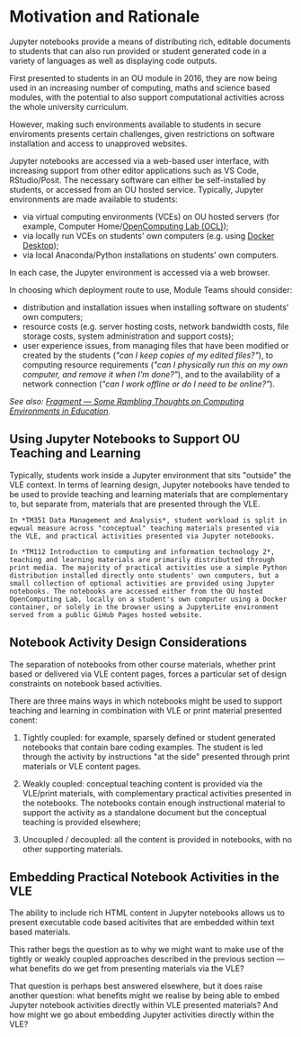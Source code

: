 # Motivation and Rationale

Jupyter notebooks provide a means of distributing rich, editable documents to students that can also run provided or student generated code in a variety of languages as well as displaying code outputs.

First presented to students in an OU module in 2016, they are now being used in an increasing number of computing, maths and science based modules, with the potential to also support computational activities across the whole university curriculum.

However, making such environments available to students in secure enviroments presents certain challenges, given restrictions on software installation and access to unapproved websites.

Jupyter notebooks are accessed via a web-based user interface, with increasing support from other editor applications such as VS Code, RStudio/Posit. The necessary software can either be self-installed by students, or accessed from an OU hosted service. Typically, Jupyter environments are made available to students:

- via virtual computing environments (VCEs) on OU hosted servers (for example, Computer Home/[OpenComputing Lab (OCL)](https://docs.ocl.open.ac.uk/container-launcher/user/));
- via locally run VCEs on students' own computers (e.g. using [Docker Desktop](https://docs.docker.com/desktop/));
- via local Anaconda/Python installations on students' own computers.

In each case, the Jupyter environment is accessed via a web browser.

In choosing which deployment route to use, Module Teams should consider:

- distribution and installation issues when installing software on students' own computers;
- resource costs (e.g. server hosting costs, network bandwidth costs, file storage costs, system administration and support costs);
- user experience issues, from managing files that have been modified or created by the students (*"can I keep copies of my edited files?"*), to computing resource requirements (*"can I physically run this on my own computer, and remove it when I'm done?"*), and to the availability of a network connection (*"can I work offline or do I need to be online?"*).

*See also: [Fragment — Some Rambling Thoughts on Computing Environments in Education](https://blog.ouseful.info/2019/03/20/fragment-some-rambling-thoughts-on-computing-environments-in-education/).*

## Using Jupyter Notebooks to Support OU Teaching and Learning

Typically, students work inside a Jupyter environment that sits "outside" the VLE context. In terms of learning design, Jupyter notebooks have tended to be used to provide teaching and learning materials that are complementary to, but separate from, materials that are presented through the VLE.

```{admonition} Jupyter Notebooks in TM351
In *TM351 Data Management and Analysis*, student workload is split in eqwual measure across "conceptual" teaching materials presented via the VLE, and practical activities presented via Jupyter notebooks.
```

```{admonition} Jupyter Notebooks in TM112
In *TM112 Introduction to computing and information technology 2*, teaching and learning materials are primarily distributted through print media. The majority of practical activities use a simple Python distribution installed directly onto students' own computers, but a small collection of optional activities are provided using Jupyter notebooks. The notebooks are accessed either from the OU hosted OpenComputing Lab, locally on a student's own computer using a Docker container, or solely in the browser using a JupyterLite environment served from a public GiHub Pages hosted website.
```

## Notebook Activity Design Considerations

The separation of notebooks from other course materials, whether print based or delivered via VLE content pages, forces a particular set of design constraints on notebook based activities.

There are three mains ways in which notebooks might be used to support teaching and learning in combination with VLE or print material presented conent:

1. Tightly coupled: for example, sparsely defined or student generated notebooks that contain bare coding examples. The student is led through the activity by instructions "at the side" presented through print materials or VLE content pages.

2. Weakly coupled: conceptual teaching content is provided via the VLE/print materials, with complementary practical activities presented in the notebooks. The notebooks contain enough instructional material to support the activity as a standalone document but the conceptual teaching is provided elsewhere;

3. Uncoupled / decoupled: all the content is provided in notebooks, with no other supporting materials.

## Embedding Practical Notebook Activities in the VLE

The ability to include rich HTML content in Jupyter notebooks allows us to present executable code based acitivites that are embedded within text based materials.

This rather begs the question as to why we might want to make use of the tightly or weakly coupled approaches described in the previous section — what benefits do we get from presenting materials via the VLE?

That question is perhaps best answered elsewhere, but it does raise another question: what benefits might we realise by being able to embed Jupyter notebook activities directly within VLE presented materials? And how might we go about embedding Jupyter activities directly within the VLE?

